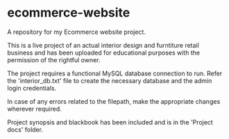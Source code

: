 # ecommerce-website
A repository for my Ecommerce website project.

This is a live project of an actual interior design and furntiture retail business and has been uploaded for educational purposes with the permission of the rightful owner.

The project requires a functional MySQL database connection to run. Refer the 'interior_db.txt' file to create the necessary database and the admin login credentials.  

In case of any errors related to the filepath, make the appropriate changes wherever required.

Project synopsis and blackbook has been included and is in the 'Project docs' folder.
